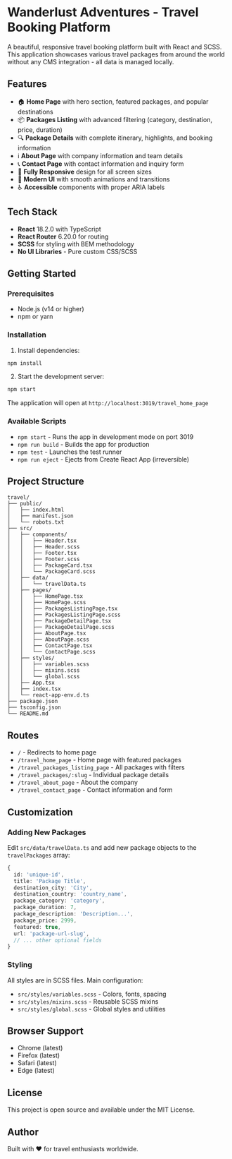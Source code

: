 # Wanderlust Adventures - Travel Booking Platform

A beautiful, responsive travel booking platform built with React and SCSS. This application showcases various travel packages from around the world without any CMS integration - all data is managed locally.

## Features

- 🏠 **Home Page** with hero section, featured packages, and popular destinations
- 📦 **Packages Listing** with advanced filtering (category, destination, price, duration)
- 🔍 **Package Details** with complete itinerary, highlights, and booking information
- ℹ️ **About Page** with company information and team details
- 📞 **Contact Page** with contact information and inquiry form
- 📱 **Fully Responsive** design for all screen sizes
- 🎨 **Modern UI** with smooth animations and transitions
- ♿ **Accessible** components with proper ARIA labels

## Tech Stack

- **React** 18.2.0 with TypeScript
- **React Router** 6.20.0 for routing
- **SCSS** for styling with BEM methodology
- **No UI Libraries** - Pure custom CSS/SCSS

## Getting Started

### Prerequisites

- Node.js (v14 or higher)
- npm or yarn

### Installation

1. Install dependencies:
```bash
npm install
```

2. Start the development server:
```bash
npm start
```

The application will open at `http://localhost:3019/travel_home_page`

### Available Scripts

- `npm start` - Runs the app in development mode on port 3019
- `npm run build` - Builds the app for production
- `npm test` - Launches the test runner
- `npm run eject` - Ejects from Create React App (irreversible)

## Project Structure

```
travel/
├── public/
│   ├── index.html
│   ├── manifest.json
│   └── robots.txt
├── src/
│   ├── components/
│   │   ├── Header.tsx
│   │   ├── Header.scss
│   │   ├── Footer.tsx
│   │   ├── Footer.scss
│   │   ├── PackageCard.tsx
│   │   └── PackageCard.scss
│   ├── data/
│   │   └── travelData.ts
│   ├── pages/
│   │   ├── HomePage.tsx
│   │   ├── HomePage.scss
│   │   ├── PackagesListingPage.tsx
│   │   ├── PackagesListingPage.scss
│   │   ├── PackageDetailPage.tsx
│   │   ├── PackageDetailPage.scss
│   │   ├── AboutPage.tsx
│   │   ├── AboutPage.scss
│   │   ├── ContactPage.tsx
│   │   └── ContactPage.scss
│   ├── styles/
│   │   ├── variables.scss
│   │   ├── mixins.scss
│   │   └── global.scss
│   ├── App.tsx
│   ├── index.tsx
│   └── react-app-env.d.ts
├── package.json
├── tsconfig.json
└── README.md
```

## Routes

- `/` - Redirects to home page
- `/travel_home_page` - Home page with featured packages
- `/travel_packages_listing_page` - All packages with filters
- `/travel_packages/:slug` - Individual package details
- `/travel_about_page` - About the company
- `/travel_contact_page` - Contact information and form

## Customization

### Adding New Packages

Edit `src/data/travelData.ts` and add new package objects to the `travelPackages` array:

```typescript
{
  id: 'unique-id',
  title: 'Package Title',
  destination_city: 'City',
  destination_country: 'country_name',
  package_category: 'category',
  package_duration: 7,
  package_description: 'Description...',
  package_price: 2999,
  featured: true,
  url: 'package-url-slug',
  // ... other optional fields
}
```

### Styling

All styles are in SCSS files. Main configuration:
- `src/styles/variables.scss` - Colors, fonts, spacing
- `src/styles/mixins.scss` - Reusable SCSS mixins
- `src/styles/global.scss` - Global styles and utilities

## Browser Support

- Chrome (latest)
- Firefox (latest)
- Safari (latest)
- Edge (latest)

## License

This project is open source and available under the MIT License.

## Author

Built with ❤️ for travel enthusiasts worldwide.

